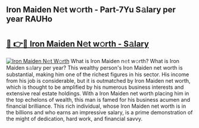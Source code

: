 ## Iron Maiden N𝚎t w𝚘rth - Part-7Yu S𝚊lary per year RAUHo

# <h2><a href="http://gc1jr8h.nevu.top/?p=Iron+Maiden">🔗 👉🔴 Iron Maiden N𝚎t w𝚘rth - S𝚊lary</a></h2>

[![Iron Maiden N𝚎t W𝚘rth](https://i.imgur.com/Oavwk0R.jpeg)](http://gc1jr8h.nevu.top/?p=Iron+Maiden)
What is Iron Maiden n𝚎t w𝚘rth? What is Iron Maiden s𝚊lary per year?
This wealthy person's Iron Maiden net worth is substantial, making him one of the richest figures in his sector. His income from his job is considerable, but it is outmatched by Iron Maiden net worth, which is thought to be amplified by his numerous business interests and extensive real estate holdings. With a Iron Maiden net worth placing him in the top echelons of wealth, this man is famed for his business acumen and financial brilliance. This rich individual, whose Iron Maiden net worth is in the billions and who earns an impressive salary, is a prime demonstration of the might of dedication, hard work, and financial savvy.
